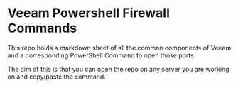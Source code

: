 # Veeam Powershell Firewall Commands

This repo holds a markdown sheet of all the common components of Veeam and a corresponding PowerShell Command to open those ports. 

The aim of this is that you can open the repo on any server you are working on and copy/paste the command.
